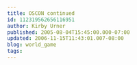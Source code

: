 ```yaml
---
title: OSCON continued
id: 112319562656116951
author: Kirby Urner
published: 2005-08-04T15:45:00.000-07:00
updated: 2006-11-15T11:43:01.007-08:00
blog: world_game
tags: 
---
```


